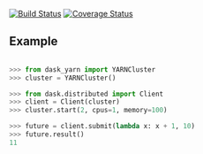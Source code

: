 [![Build Status](https://travis-ci.org/dask/dask-yarn.svg?branch=master)](https://travis-ci.org/dask/dask-yarn)
[![Coverage Status](https://coveralls.io/repos/github/dask/dask-yarn/badge.svg?branch=master)](https://coveralls.io/github/dask/dask-yarn?branch=master)

## Example

```python

>>> from dask_yarn import YARNCluster
>>> cluster = YARNCluster()

>>> from dask.distributed import Client
>>> client = Client(cluster)
>>> cluster.start(2, cpus=1, memory=100)

>>> future = client.submit(lambda x: x + 1, 10)
>>> future.result()
11
```
